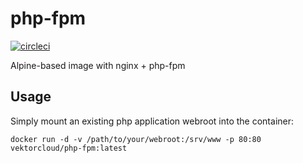 # php-fpm

[![circleci][circleci]](https://circleci.com/gh/vektorcloud/php-fpm)

Alpine-based image with nginx + php-fpm

## Usage

Simply mount an existing php application webroot into the container:
```
docker run -d -v /path/to/your/webroot:/srv/www -p 80:80 vektorcloud/php-fpm:latest
```

[circleci]: https://img.shields.io/circleci/build/gh/vektorcloud/php-fpm?color=1dd6c9&logo=CircleCI&logoColor=1dd6c9&style=for-the-badge "php-fpm"
